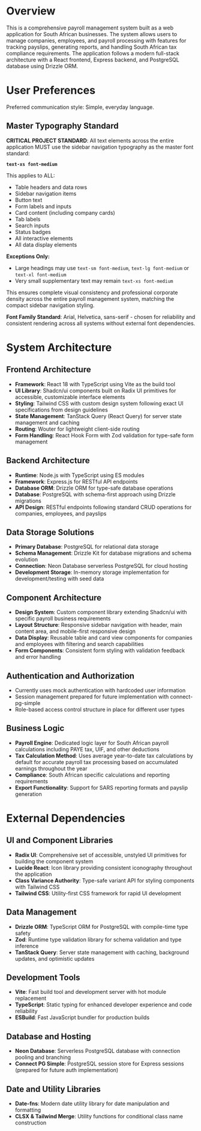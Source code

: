 # Overview

This is a comprehensive payroll management system built as a web application for South African businesses. The system allows users to manage companies, employees, and payroll processing with features for tracking payslips, generating reports, and handling South African tax compliance requirements. The application follows a modern full-stack architecture with a React frontend, Express backend, and PostgreSQL database using Drizzle ORM.

# User Preferences

Preferred communication style: Simple, everyday language.

## Master Typography Standard

**CRITICAL PROJECT STANDARD**: All text elements across the entire application MUST use the sidebar navigation typography as the master font standard:

**`text-xs font-medium`**

This applies to ALL:
- Table headers and data rows
- Sidebar navigation items  
- Button text
- Form labels and inputs
- Card content (including company cards)
- Tab labels
- Search inputs
- Status badges
- All interactive elements
- All data display elements

**Exceptions Only:**
- Large headings may use `text-sm font-medium`, `text-lg font-medium` or `text-xl font-medium`
- Very small supplementary text may remain `text-xs font-medium`

This ensures complete visual consistency and professional corporate density across the entire payroll management system, matching the compact sidebar navigation styling.

**Font Family Standard**: Arial, Helvetica, sans-serif - chosen for reliability and consistent rendering across all systems without external font dependencies.

# System Architecture

## Frontend Architecture
- **Framework**: React 18 with TypeScript using Vite as the build tool
- **UI Library**: Shadcn/ui components built on Radix UI primitives for accessible, customizable interface elements
- **Styling**: Tailwind CSS with custom design system following exact UI specifications from design guidelines
- **State Management**: TanStack Query (React Query) for server state management and caching
- **Routing**: Wouter for lightweight client-side routing
- **Form Handling**: React Hook Form with Zod validation for type-safe form management

## Backend Architecture
- **Runtime**: Node.js with TypeScript using ES modules
- **Framework**: Express.js for RESTful API endpoints
- **Database ORM**: Drizzle ORM for type-safe database operations
- **Database**: PostgreSQL with schema-first approach using Drizzle migrations
- **API Design**: RESTful endpoints following standard CRUD operations for companies, employees, and payslips

## Data Storage Solutions
- **Primary Database**: PostgreSQL for relational data storage
- **Schema Management**: Drizzle Kit for database migrations and schema evolution
- **Connection**: Neon Database serverless PostgreSQL for cloud hosting
- **Development Storage**: In-memory storage implementation for development/testing with seed data

## Component Architecture
- **Design System**: Custom component library extending Shadcn/ui with specific payroll business requirements
- **Layout Structure**: Responsive sidebar navigation with header, main content area, and mobile-first responsive design
- **Data Display**: Reusable table and card view components for companies and employees with filtering and search capabilities
- **Form Components**: Consistent form styling with validation feedback and error handling

## Authentication and Authorization
- Currently uses mock authentication with hardcoded user information
- Session management prepared for future implementation with connect-pg-simple
- Role-based access control structure in place for different user types

## Business Logic
- **Payroll Engine**: Dedicated logic layer for South African payroll calculations including PAYE tax, UIF, and other deductions
- **Tax Calculation Method**: Uses average year-to-date tax calculations by default for accurate payroll tax processing based on accumulated earnings throughout the year
- **Compliance**: South African specific calculations and reporting requirements
- **Export Functionality**: Support for SARS reporting formats and payslip generation

# External Dependencies

## UI and Component Libraries
- **Radix UI**: Comprehensive set of accessible, unstyled UI primitives for building the component system
- **Lucide React**: Icon library providing consistent iconography throughout the application
- **Class Variance Authority**: Type-safe variant API for styling components with Tailwind CSS
- **Tailwind CSS**: Utility-first CSS framework for rapid UI development

## Data Management
- **Drizzle ORM**: TypeScript ORM for PostgreSQL with compile-time type safety
- **Zod**: Runtime type validation library for schema validation and type inference
- **TanStack Query**: Server state management with caching, background updates, and optimistic updates

## Development Tools
- **Vite**: Fast build tool and development server with hot module replacement
- **TypeScript**: Static typing for enhanced developer experience and code reliability
- **ESBuild**: Fast JavaScript bundler for production builds

## Database and Hosting
- **Neon Database**: Serverless PostgreSQL database with connection pooling and branching
- **Connect PG Simple**: PostgreSQL session store for Express sessions (prepared for future auth implementation)

## Date and Utility Libraries
- **Date-fns**: Modern date utility library for date manipulation and formatting
- **CLSX & Tailwind Merge**: Utility functions for conditional class name construction